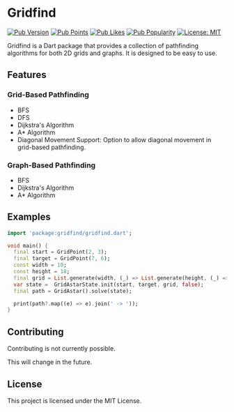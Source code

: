 # Gridfind

[![Pub Version](https://img.shields.io/pub/v/gridfind.svg)](https://pub.dev/packages/gridfind)
[![Pub Points](https://img.shields.io/pub/points/gridfind)](https://pub.dev/packages/gridfind/score)
[![Pub Likes](https://img.shields.io/pub/likes/gridfind)](https://pub.dev/packages/gridfind/score)
[![Pub Popularity](https://img.shields.io/pub/popularity/gridfind)](https://pub.dev/packages/gridfind/score)
[![License: MIT](https://img.shields.io/badge/License-MIT-yellow.svg)](https://opensource.org/licenses/MIT)

Gridfind is a Dart package that provides a collection of pathfinding algorithms for both 2D grids and graphs. It is designed to be easy to use.


## Features

### Grid-Based Pathfinding
- BFS
- DFS
- Dijkstra's Algorithm
- A* Algorithm
- Diagonal Movement Support: Option to allow diagonal movement in grid-based pathfinding.

### Graph-Based Pathfinding
- BFS
- Dijkstra's Algorithm
- A* Algorithm

## Examples

```dart
import 'package:gridfind/gridfind.dart';

void main() {
  final start = GridPoint(2, 3);
  final target = GridPoint(7, 6);
  const width = 10;
  const height = 18;
  final grid = List.generate(width, (_) => List.generate(height, (_) => GridNode.idle));
  var state =  GridAstarState.init(start, target, grid, false);
  final path = GridAstar().solve(state);

  print(path?.map((e) => e).join(' -> '));
}
```


## Contributing

Contributing is not currently possible.

This will change in the future.

## License

This project is licensed under the MIT License.
